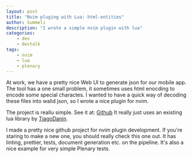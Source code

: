 ```yaml
---
layout: post
title: "Nvim pluging with Lua: html-entities"
author: Summeli
description: "I wrote a simple nvim plugin with lua"
categories:
    - dev
    - devtalk
tags:
    - nvim
    - lua
    - plenary
---
```


At work, we have a pretty nice Web UI to generate json for our mobile app. The tool has a one small problem, it sometimes uses html enocding to encode some special charactes. I wanted to have a quick way of decoding these files into walid json, so I wrote a nice plugin for nvim.

The project is reallu simple. See it at: [Github](https://github.com/Summeli/html-entities.nvim) It really just uses an existing lua library by [TiagoDanin](https://github.com/TiagoDanin/htmlEntities-for-lua).

I made a pretty nice github project for nvim plugin development. If you're staring to make a new one, you should really check this one out. It has linting, prettier, tests, document generation etc. on the pipeline. It's also a nice example for very simple Plenary tests. 